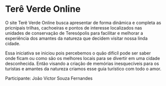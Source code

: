 # Terê Verde Online

O site Terê Verde Online busca apresentar de forma dinâmica e completa as pricnipais trilhas, cachoeiras e pontos de interesse localizados nas unidades 
de conservação de Teresópolis para facilitar e melhorar a experiência dos amantes da natureza que decidem visitar nossa linda cidade.

Essa iniciativa se iniciou pois percebemos o quão difícíl pode ser saber onde ficam ou como são os melhores locais para se divertir em uma cidade desconhecida. Então visando a criação de memórias inesquecíveis para os turistas e amantes da natureza criamos esse guia turístico com todo o amor.



Participante: João Victor Souza Fernandes
